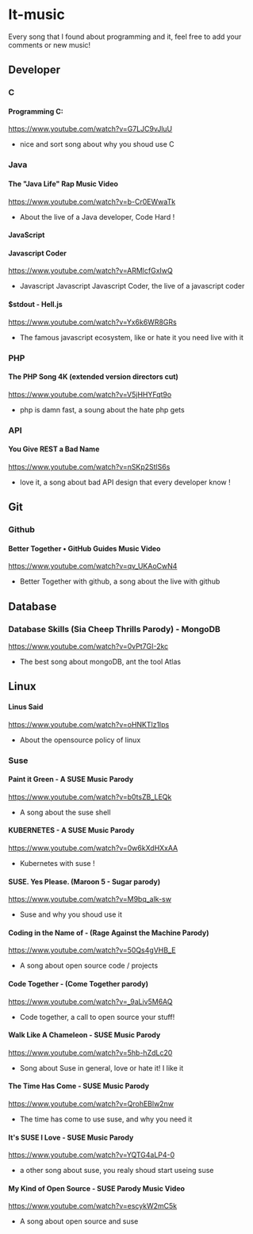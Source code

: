 # It-music
Every song that I found about programming and it, feel free to add your comments or new music! 

## Developer
### C

#### Programming C:

https://www.youtube.com/watch?v=G7LJC9vJluU

- nice and sort song about why you shoud use C 

### Java

#### The "Java Life" Rap Music Video

https://www.youtube.com/watch?v=b-Cr0EWwaTk

- About the live of a Java developer, Code Hard ! 

#### JavaScript

#### Javascript Coder

https://www.youtube.com/watch?v=ARMlcfGxIwQ

- Javascript Javascript Javascript Coder, the live of a javascript coder

#### $stdout - Hell.js

https://www.youtube.com/watch?v=Yx6k6WR8GRs

- The famous javascript ecosystem, like or hate it you need live with it

### PHP

#### The PHP Song 4K (extended version directors cut)

https://www.youtube.com/watch?v=V5jHHYFqt9o

- php is damn fast, a soung about the hate php gets 

### API

#### You Give REST a Bad Name

https://www.youtube.com/watch?v=nSKp2StlS6s

- love it, a song about bad API design that every developer know !

## Git

### Github

#### Better Together • GitHub Guides Music Video

https://www.youtube.com/watch?v=qv_UKAoCwN4

- Better Together with github, a song about the live with github 


## Database 

### Database Skills (Sia Cheep Thrills Parody) - MongoDB

https://www.youtube.com/watch?v=0vPt7GI-2kc

- The best song about mongoDB, ant the tool Atlas 

## Linux

#### Linus Said 

https://www.youtube.com/watch?v=oHNKTlz1lps

- About the opensource policy of linux 

### Suse

#### Paint it Green - A SUSE Music Parody

https://www.youtube.com/watch?v=b0tsZB_LEQk

- A song about the suse shell 

#### KUBERNETES - A SUSE Music Parody

https://www.youtube.com/watch?v=0w6kXdHXxAA

- Kubernetes with suse ! 

#### SUSE. Yes Please. (Maroon 5 - Sugar parody)

https://www.youtube.com/watch?v=M9bq_alk-sw

- Suse and why you shoud use it 

#### Coding in the Name of - (Rage Against the Machine Parody)

https://www.youtube.com/watch?v=50Qs4gVHB_E

- A song about open source code / projects 


#### Code Together - (Come Together parody)

https://www.youtube.com/watch?v=_9aLiv5M6AQ

- Code together, a call to open source your stuff! 

#### Walk Like A Chameleon - SUSE Music Parody

https://www.youtube.com/watch?v=5hb-hZdLc20

- Song about Suse in general, love or hate it! I like it 


#### The Time Has Come - SUSE Music Parody

https://www.youtube.com/watch?v=QrohEBlw2nw

- The time has come to use suse, and why you need it

#### It's SUSE I Love - SUSE Music Parody

https://www.youtube.com/watch?v=YQTG4aLP4-0

- a other song about suse, you realy shoud start useing suse

#### My Kind of Open Source - SUSE Parody Music Video

https://www.youtube.com/watch?v=escykW2mC5k

- A song about open source and suse 


